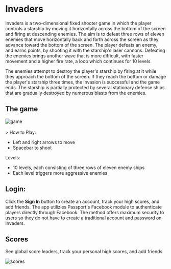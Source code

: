 # Invaders

Invaders is a two-dimensional fixed shooter game in which the player controls a starship by moving it horizontally across the bottom of the screen and firing at descending enemies. The aim is to defeat three rows of eleven enemies that move horizontally back and forth across the screen as they advance toward the bottom of the screen. The player defeats an enemy, and earns points, by shooting it with the starship's laser cannons. Defeating the enemies brings another wave that is more difficult, with faster movement and a higher fire rate, a loop which continues for 10 levels.

The enemies attempt to destroy the player's starship by firing at it while they approach the bottom of the screen. If they reach the bottom or damage the player's starship three times, the invasion is successful and the game ends. The starship is partially protected by several stationary defense ships that are gradually destroyed by numerous blasts from the enemies.

## The game

![game](https://github.com/bstiles13/invaders/blob/master/public/assets/images/screenshots/screenshot_game.png)
<br/><br/>>
How to Play:
- Left and right arrows to move
- Spacebar to shoot

Levels:
- 10 levels, each consisting of three rows of eleven enemy ships
- Each level triggers more aggressive enemies

## Login:

Click the <b>Sign In</b> button to create an account, track your high scores, and add friends. The app utilizies Passport's Facebook module to authenticate players directly through Facebook. The method offers maximum security to users so they do not have to create a traditional account and password on Invaders.

## Scores

See global score leaders, track your personal high scores, and add friends

![scores](https://github.com/bstiles13/invaders/blob/master/public/assets/images/screenshots/screenshot_scores.png)
